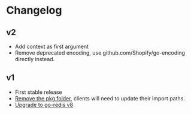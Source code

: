 # Changelog

## v2

- Add context as first argument
- Remove deprecated encoding, use github.com/Shopify/go-encoding directly instead.

## v1

- First stable release
- [Remove the pkg folder](https://github.com/Shopify/go-cache/pull/10), clients will need to update their import paths.
- [Upgrade to go-redis v8](https://github.com/Shopify/go-cache/pull/8)
